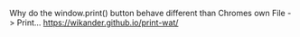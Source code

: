 Why do the window.print() button behave different than Chromes own File -> Print...
https://wikander.github.io/print-wat/
